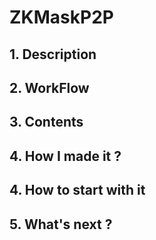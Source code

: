 # ZKMaskP2P

## 1. Description


## 2. WorkFlow
## 3. Contents
## 4. How I made it ?
## 4. How to start with it
## 5. What's next ?